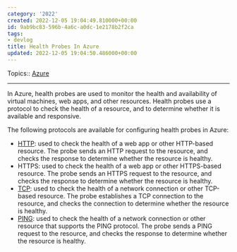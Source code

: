 ```yaml
---
category: '2022'
created: 2022-12-05 19:04:49.810000+00:00
id: 9ab9bc83-596b-4a6c-a0dc-1e2178b2f2ca
tags:
- devlog
title: Health Probes In Azure
updated: 2022-12-05 19:04:50.486000+00:00
---
```

   
Topics:: [Azure](../devlog/Azure.md)   
   
   
---   
   
In Azure, health probes are used to monitor the health and availability of virtual machines, web apps, and other resources. Health probes use a protocol to check the health of a resource, and to determine whether it is available and responsive.   
   
The following protocols are available for configuring health probes in Azure:   
   
   
-   [HTTP](../devlog/http.md): used to check the health of a web app or other HTTP-based resource. The probe sends an HTTP request to the resource, and checks the response to determine whether the resource is healthy.   
-   HTTPS: used to check the health of a web app or other HTTPS-based resource. The probe sends an HTTPS request to the resource, and checks the response to determine whether the resource is healthy.   
-   [TCP](../devlog/TCP.md): used to check the health of a network connection or other TCP-based resource. The probe establishes a TCP connection to the resource, and checks the connection to determine whether the resource is healthy.   
-   [PING](../devlog/ping.md): used to check the health of a network connection or other resource that supports the PING protocol. The probe sends a PING request to the resource, and checks the response to determine whether the resource is healthy.